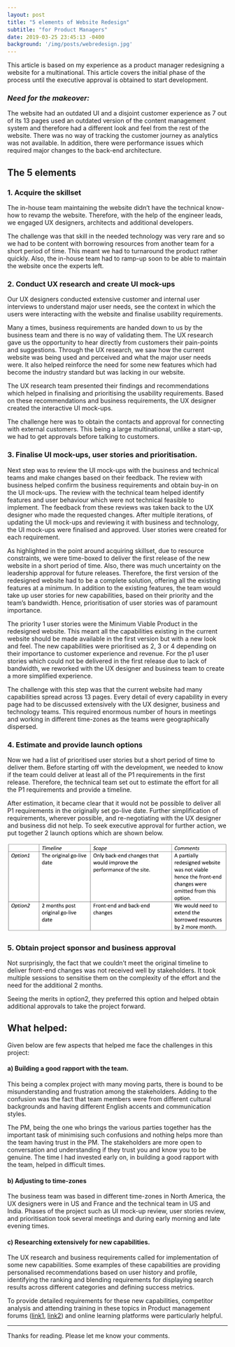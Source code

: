 ```yaml
---
layout: post
title: "5 elements of Website Redesign"
subtitle: "for Product Managers"
date: 2019-03-25 23:45:13 -0400
background: '/img/posts/webredesign.jpg'
---
```



This article is based on my experience as a product manager redesigning a website for a multinational. This article covers the initial phase of the process until the executive approval is obtained to start development.

### *Need for the makeover:*

The website had an outdated UI and a disjoint customer experience as 7 out of its 13 pages used an outdated version of the content management system and therefore had a different look and feel from the rest of the website. There was no way of tracking the customer journey as analytics was not available. In addition, there were performance issues which required major changes to the back-end architecture.

## The 5 elements

### 1.    Acquire the skillset

The in-house team maintaining the website didn’t have the technical know-how to revamp the website. Therefore, with the help of the engineer leads, we engaged UX designers, architects and additional developers. 

The challenge was that skill in the needed technology was very rare and so we had to be content with borrowing resources from another team for a short period of time. This meant we had to turnaround the product rather quickly. Also, the in-house team had to ramp-up soon to be able to maintain the website once the experts left.

### 2.    Conduct UX research and create UI mock-ups

Our UX designers conducted extensive customer and internal user interviews to understand major user needs, see the context in which the users were interacting with the website and finalise usability requirements. 

Many a times, business requirements are handed down to us by the business team and there is no way of validating them. The UX research gave us the opportunity to hear directly from customers their pain-points and suggestions. Through the UX research, we saw how the current website was being used and perceived and what the major user needs were. It also helped reinforce the need for some new features which had become the industry standard but was lacking in our website.

 The UX research team presented their findings and recommendations which helped in finalising and prioritising the usability requirements. Based on these recommendations and business requirements, the UX designer created the interactive UI mock-ups.

The challenge here was to obtain the contacts and approval for connecting with external customers. This being a large multinational, unlike a start-up, we had to get approvals before talking to customers. 

### 3.    Finalise UI mock-ups, user stories and prioritisation.

Next step was to review the UI mock-ups with the business and technical teams and make changes based on their feedback. The review with business helped confirm the business requirements and obtain buy-in on the UI mock-ups. The review with the technical team helped identify features and user behaviour which were not technical feasible to implement. The feedback from these reviews was taken back to the UX designer who made the requested changes. After multiple iterations, of updating the UI mock-ups and reviewing it with business and technology, the UI mock-ups were finalised and approved. User stories were created for each requirement.

As highlighted in the point around acquiring skillset, due to resource constraints, we were time-boxed to deliver the first release of the new website in a short period of time. Also, there was much uncertainty on the leadership approval for future releases. Therefore, the first version of the redesigned website had to be a complete solution, offering all the existing features at a minimum. In addition to the existing features, the team would take up user stories for new capabilities, based on their priority and the team’s bandwidth. Hence, prioritisation of user stories was of paramount importance.

 The priority 1 user stories were the Minimum Viable Product in the redesigned website. This meant all the capabilities existing in the current website should be made available in the first version but with a new look and feel. The new capabilities were prioritised as 2, 3 or 4 depending on their importance to customer experience and revenue. For the p1 user stories which could not be delivered in the first release due to lack of bandwidth, we reworked with the UX designer and business team to create a more simplified experience.

 The challenge with this step was that the current website had many capabilities spread across 13 pages. Every detail of every capability in every page had to be discussed extensively with the UX designer, business and technology teams. This required enormous number of hours in meetings and working in different time-zones as the teams were geographically dispersed.

### 4.    Estimate and provide launch options

 Now we had a list of prioritised user stories but a short period of time to deliver them. Before starting off with the development, we needed to know if the team could deliver at least all of the P1 requirements in the first release. Therefore, the technical team set out to estimate the effort for all the P1 requirements and provide a timeline.

After estimation, it became clear that it would not be possible to deliver all P1 requirements in the originally set go-live date. Further simplification of requirements, wherever possible, and re-negotiating with the UX designer and business did not help. To seek executive approval for further action, we put together 2 launch options which are shown below.

![alt text](/img/posts/webredesign-table.png)

### 5.    Obtain project sponsor and business approval

Not surprisingly, the fact that we couldn’t meet the original timeline to deliver front-end changes was not received well by stakeholders. It took multiple sessions to sensitise them on the complexity of the effort and the need for the additional 2 months.

Seeing the merits in option2, they preferred this option and helped obtain additional approvals to take the project forward. 

## What helped:

Given below are few aspects that helped me face the challenges in this project: 

#### a)    Building a good rapport with the team.

This being a complex project with many moving parts, there is bound to be misunderstanding and frustration among the stakeholders. Adding to the confusion was the fact that team members were from different cultural backgrounds and having different English accents and communication styles.

The PM, being the one who brings the various parties together has the important task of minimising such confusions and nothing helps more than the team having trust in the PM. The stakeholders are more open to conversation and understanding if they trust you and know you to be genuine. The time I had invested early on, in building a good rapport with the team, helped in difficult times.

#### b)   Adjusting to time-zones

The business team was based in different time-zones in North America, the UX designers were in US and France and the technical team in US and India. Phases of the project such as UI mock-up review, user stories review, and prioritisation took several meetings and during early morning and late evening times.

#### c)    Researching extensively for new capabilities.

The UX research and business requirements called for implementation of some new capabilities. Some examples of these capabilities are providing personalised recommendations based on user history and profile, identifying the ranking and blending requirements for displaying search results across different categories and defining success metrics.

To provide detailed requirements for these new capabilities, competitor analysis and attending training in these topics in Product management forums ([link1](https://productschool.com), [link2](https://www.thisisproductmanagement.com)) and online learning platforms were particularly helpful.

---

Thanks for reading. Please let me know your comments. 